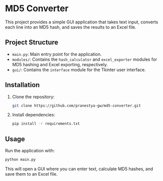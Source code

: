 # MD5 Converter

This project provides a simple GUI application that takes text input, converts each line into an MD5 hash, and saves the results to an Excel file.

## Project Structure

- `main.py`: Main entry point for the application.
- `modules/`: Contains the `hash_calculator` and `excel_exporter` modules for MD5 hashing and Excel exporting, respectively.
- `gui/`: Contains the `interface` module for the Tkinter user interface.

## Installation

1. Clone the repository:
   ```bash
   git clone https://github.com/pranestya-gw/md5-converter.git
   ```
2. Install dependencies:
   ```bash
   pip install -r requirements.txt
   ```

## Usage

Run the application with:
```bash
python main.py
```

This will open a GUI where you can enter text, calculate MD5 hashes, and save them to an Excel file.
